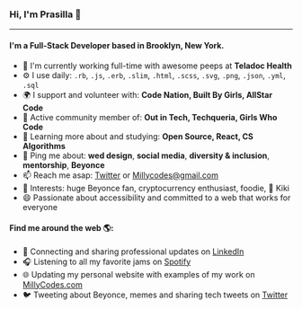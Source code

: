 ### Hi, I'm Prasilla 👋
---

#### I'm a Full-Stack Developer based in Brooklyn, New York.

- 🏢 I'm currently working full-time with awesome peeps at **Teladoc Health**
- ⚙️ I use daily: `.rb`, `.js`, `.erb`, `.slim`, `.html`, `.scss`, `.svg`, `.png`, `.json`, `.yml`, `.sql`
- 🌍 I support and volunteer with: **Code Nation, Built By Girls, AllStar Code**
- 💅 Active community member of: **Out in Tech, Techqueria, Girls Who Code**
- 🌱 Learning more about and studying: **Open Source, React, CS Algorithms**
- 💬 Ping me about: **wed design**, **social media**, **diversity & inclusion**, **mentorship**, **Beyonce**
- 📫 Reach me asap: <a href="https://twitter.com/millycodes/">Twitter</a> or Millycodes@gmail.com
- 💜 Interests: huge Beyonce fan, cryptocurrency enthusiast, foodie, 🐶 Kiki
- 😄 Passionate about accessibility and committed to a web that works for everyone

#### Find me around the web 🌎:
- 💼 Connecting and sharing professional updates on <a href="https://www.linkedin.com/in/millycodes/">LinkedIn</a>
- 🎧 Listening to all my favorite jams on <a href="https://open.spotify.com/user/millyfeet">Spotify</a>
- 🌐 Updating my personal website with examples of my work on <a href="https://millycodes.com">MillyCodes.com</a>
- 🐦 Tweeting about Beyonce, memes and sharing tech tweets on <a href="https://twitter.com/millycodes/">Twitter</a>

